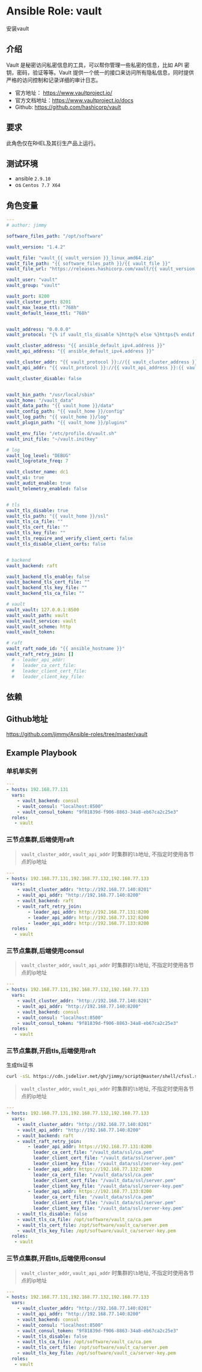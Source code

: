 # Ansible Role: vault

安装vault

## 介绍
Vault 是秘密访问私密信息的工具，可以帮你管理一些私密的信息，比如 API 密钥，密码，验证等等。Vault 提供一个统一的接口来访问所有隐私信息，同时提供严格的访问控制和记录详细的审计日志。

- 官方地址： https://www.vaultproject.io/
- 官方文档地址：https://www.vaultproject.io/docs
- Github: https://github.com/hashicorp/vault

## 要求

此角色仅在RHEL及其衍生产品上运行。

## 测试环境

- ansible `2.9.10`
- os `Centos 7.7 X64`

## 角色变量
```yaml
---
# author: jimmy

software_files_path: "/opt/software"

vault_version: "1.4.2"

vault_file: "vault_{{ vault_version }}_linux_amd64.zip"
vault_file_path: "{{ software_files_path }}/{{ vault_file }}"
vault_file_url: "https://releases.hashicorp.com/vault/{{ vault_version }}/{{ vault_file }}"

vault_user: "vault"
vault_group: "vault"

vault_port: 8200
vault_cluster_port: 8201
vault_max_lease_ttl: "768h"
vault_default_lease_ttl: "768h"


vault_address: "0.0.0.0"
vault_protocol: "{% if vault_tls_disable %}http{% else %}https{% endif %}"

vault_cluster_address: "{{ ansible_default_ipv4.address }}"
vault_api_address: "{{ ansible_default_ipv4.address }}"

vault_cluster_addr: "{{ vault_protocol }}://{{ vault_cluster_address }}:{{ vault_cluster_port }}"
vault_api_addr: "{{ vault_protocol }}://{{ vault_api_address }}:{{ vault_port }}"

vault_cluster_disable: false


vault_bin_path: "/usr/local/sbin"
vault_home: "/vault_data"
vault_data_path: "{{ vault_home }}/data"
vault_config_path: "{{ vault_home }}/config"
vault_log_path: "{{ vault_home }}/log"
vault_plugin_path: "{{ vault_home }}/plugins"

vault_env_file: "/etc/profile.d/vault.sh"
vault_init_file: "~/vault.initkey"

# log
vault_log_level: "DEBUG"
vault_logrotate_freq: 7

vault_cluster_name: dc1
vault_ui: true
vault_audit_enable: true
vault_telemetry_enabled: false


# tls
vault_tls_disable: true
vault_tls_path: "{{ vault_home }}/ssl"
vault_tls_ca_file: ""
vault_tls_cert_file: ""
vault_tls_key_file: ""
vault_tls_require_and_verify_client_cert: false
vault_tls_disable_client_certs: false


# backend
vault_backend: raft

vault_backend_tls_enable: false
vault_backend_tls_cert_file: ""
vault_backend_tls_key_file: ""
vault_backend_tls_ca_file: ""

# vault
vault_vault: 127.0.0.1:8500
vault_vault_path: vault
vault_vault_service: vault
vault_vault_scheme: http
vault_vault_token:

# raft
vault_raft_node_id: "{{ ansible_hostname }}"
vault_raft_retry_join: []
  # - leader_api_addr:
  #   leader_ca_cert_file:
  #   leader_client_cert_file:
  #   leader_client_key_file:
```
## 依赖

## Github地址
https://github.com/jimmy/Ansible-roles/tree/master/vault

## Example Playbook

### 单机单实例

```yaml
---
- hosts: 192.168.77.131
  vars:
    - vault_backend: consul
    - vault_consul: "localhost:8500"
    - vault_consul_token: "9f81839d-f906-8863-34a8-eb67ca2c25e3"
  roles:
   - vault
```

### 三节点集群,后端使用raft

> `vault_cluster_addr`, `vault_api_addr` 时集群的`lb`地址, 不指定时使用各节点的ip地址

```yaml
---
- hosts: 192.168.77.131,192.168.77.132,192.168.77.133
  vars:
    - vault_cluster_addr: "http://192.168.77.140:8201"
    - vault_api_addr: "http://192.168.77.140:8200"
    - vault_backend: raft
    - vault_raft_retry_join:
        - leader_api_addr: http://192.168.77.131:8200
        - leader_api_addr: http://192.168.77.132:8200
        - leader_api_addr: http://192.168.77.133:8200
  roles:
   - vault
```

### 三节点集群,后端使用consul

> `vault_cluster_addr`, `vault_api_addr` 时集群的`lb`地址, 不指定时使用各节点的ip地址

```yaml
---
- hosts: 192.168.77.131,192.168.77.132,192.168.77.133
  vars:
    - vault_cluster_addr: "http://192.168.77.140:8201"
    - vault_api_addr: "http://192.168.77.140:8200"
    - vault_backend: consul
    - vault_consul: "localhost:8500"
    - vault_consul_token: "9f81839d-f906-8863-34a8-eb67ca2c25e3"
  roles:
   - vault
```

### 三节点集群,开启tls,后端使用raft

生成tls证书

```bash
curl -sSL https://cdn.jsdelivr.net/gh/jimmy/script@master/shell/cfssl.sh | bash -s - vault server.vault.com,192.168.77.131,192.168.77.132,192.168.77.133
```

> `vault_cluster_addr`, `vault_api_addr` 时集群的`lb`地址, 不指定时使用各节点的ip地址

```yaml
---
- hosts: 192.168.77.131,192.168.77.132,192.168.77.133
  vars:
    - vault_cluster_addr: "http://192.168.77.140:8201"
    - vault_api_addr: "http://192.168.77.140:8200"
    - vault_backend: raft
    - vault_raft_retry_join:
        - leader_api_addr: https://192.168.77.131:8200
          leader_ca_cert_file: "/vault_data/ssl/ca.pem"
          leader_client_cert_file: "/vault_data/ssl/server.pem"
          leader_client_key_file: "/vault_data/ssl/server-key.pem"
        - leader_api_addr: https://192.168.77.132:8200
          leader_ca_cert_file: "/vault_data/ssl/ca.pem"
          leader_client_cert_file: "/vault_data/ssl/server.pem"
          leader_client_key_file: "/vault_data/ssl/server-key.pem"
        - leader_api_addr: https://192.168.77.133:8200
          leader_ca_cert_file: "/vault_data/ssl/ca.pem"
          leader_client_cert_file: "/vault_data/ssl/server.pem"
          leader_client_key_file: "/vault_data/ssl/server-key.pem"
    - vault_tls_disable: false
    - vault_tls_ca_file: /opt/software/vault_ca/ca.pem
    - vault_tls_cert_file: /opt/software/vault_ca/server.pem
    - vault_tls_key_file: /opt/software/vault_ca/server-key.pem
  roles:
   - vault
```

### 三节点集群,开启tls,后端使用consul

> `vault_cluster_addr`, `vault_api_addr` 时集群的`lb`地址, 不指定时使用各节点的ip地址

```yaml
---
- hosts: 192.168.77.131,192.168.77.132,192.168.77.133
  vars:
    - vault_cluster_addr: "http://192.168.77.140:8201"
    - vault_api_addr: "http://192.168.77.140:8200"
    - vault_backend: consul
    - vault_consul: "localhost:8500"
    - vault_consul_token: "9f81839d-f906-8863-34a8-eb67ca2c25e3"
    - vault_tls_disable: false
    - vault_tls_ca_file: /opt/software/vault_ca/ca.pem
    - vault_tls_cert_file: /opt/software/vault_ca/server.pem
    - vault_tls_key_file: /opt/software/vault_ca/server-key.pem
  roles:
   - vault
```